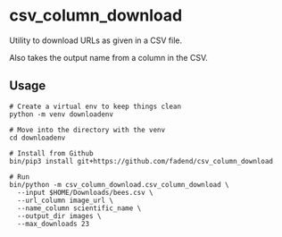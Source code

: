 # csv_column_download

Utility to download URLs as given in a CSV file.

Also takes the output name from a column in the CSV.

## Usage

```
# Create a virtual env to keep things clean
python -m venv downloadenv

# Move into the directory with the venv
cd downloadenv

# Install from Github
bin/pip3 install git+https://github.com/fadend/csv_column_download

# Run
bin/python -m csv_column_download.csv_column_download \
  --input $HOME/Downloads/bees.csv \
  --url_column image_url \
  --name_column scientific_name \
  --output_dir images \
  --max_downloads 23
```